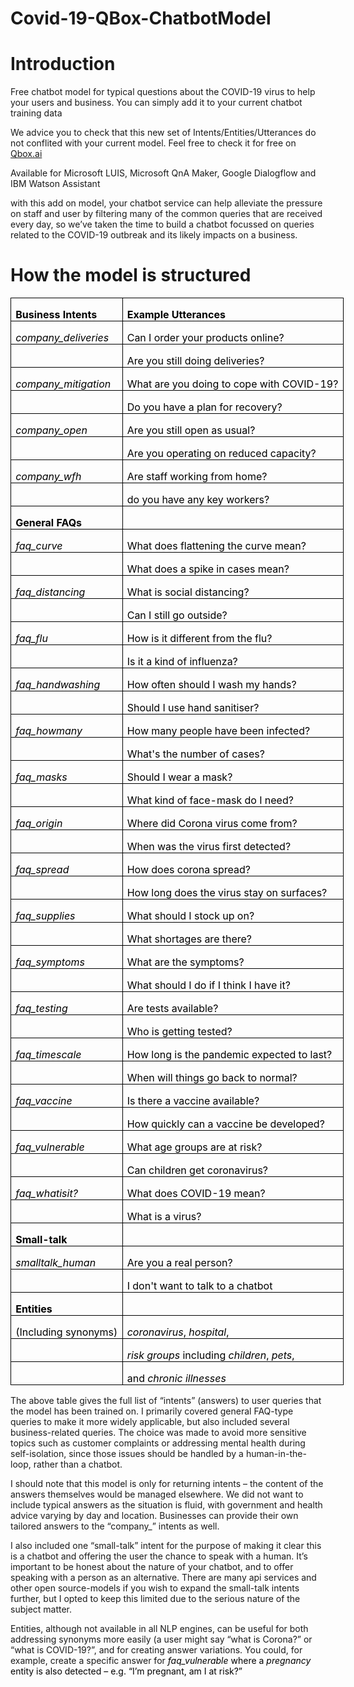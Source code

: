 # Covid-19-QBox-ChatbotModel

<h1>Introduction</h1>
<p>Free chatbot model for typical questions about the COVID-19 virus to help your users and business. You can simply add it to your current chatbot training data</p>
<p>We advice you to check that this new set of Intents/Entities/Utterances do not conflited with your current model. Feel free to check it for free on <a href="https://QBox.ai" target="blank">Qbox.ai</a></P>
<p>Available for Microsoft LUIS, Microsoft QnA Maker, Google Dialogflow and IBM Watson Assistant</P>

<p>with this add on model, your chatbot service can help alleviate the pressure on staff and user by filtering many of the common queries that are received every day, so we’ve taken the time to build a chatbot focussed on queries related to the COVID-19 outbreak and its likely impacts on a business. </p>

<h1>How the model is structured</h1>

<div align=center>

<table class=MsoNormalTable border=0 cellspacing=0 cellpadding=0 width=621
 style='width:516.0pt;border-collapse:collapse;mso-yfti-tbllook:1184;
 mso-padding-alt:0cm 5.4pt 0cm 5.4pt'>
 <tr style='mso-yfti-irow:0;mso-yfti-firstrow:yes;height:15.0pt'>
  <td width=239 nowrap valign=bottom style='width:104.0pt;border:solid windowtext 1.0pt;
  mso-border-alt:solid windowtext .5pt;padding:0cm 5.4pt 0cm 5.4pt;height:15.0pt'>
  <p class=MsoNormal style='margin-bottom:0cm;margin-bottom:.0001pt;line-height:
  normal'><b><span style='mso-ascii-font-family:Calibri;mso-fareast-font-family:
  "Times New Roman";mso-hansi-font-family:Calibri;mso-bidi-font-family:Calibri;
  color:black;mso-fareast-language:EN-GB'>Business Intents<o:p></o:p></span></b></p>
  </td>
  <td width=383 nowrap valign=bottom style='width:212.0pt;border:solid windowtext 1.0pt;
  border-left:none;mso-border-top-alt:solid windowtext .5pt;mso-border-bottom-alt:
  solid windowtext .5pt;mso-border-right-alt:solid windowtext .5pt;padding:
  0cm 5.4pt 0cm 5.4pt;height:15.0pt'>
  <p class=MsoNormal style='margin-bottom:0cm;margin-bottom:.0001pt;line-height:
  normal'><b><span style='mso-ascii-font-family:Calibri;mso-fareast-font-family:
  "Times New Roman";mso-hansi-font-family:Calibri;mso-bidi-font-family:Calibri;
  color:black;mso-fareast-language:EN-GB'>Example Utterances<o:p></o:p></span></b></p>
  </td>
 </tr>
 <tr style='mso-yfti-irow:1;height:15.0pt'>
  <td width=239 nowrap valign=bottom style='width:104.0pt;border:solid windowtext 1.0pt;
  border-top:none;mso-border-left-alt:solid windowtext .5pt;mso-border-bottom-alt:
  solid windowtext .5pt;mso-border-right-alt:solid windowtext .5pt;padding:
  0cm 5.4pt 0cm 5.4pt;height:15.0pt'>
  <p class=MsoNormal style='margin-bottom:0cm;margin-bottom:.0001pt;line-height:
  normal'><span class=SpellE><i><span style='mso-ascii-font-family:Calibri;
  mso-fareast-font-family:"Times New Roman";mso-hansi-font-family:Calibri;
  mso-bidi-font-family:Calibri;color:black;mso-fareast-language:EN-GB'>company_deliveries</span></i></span><i><span
  style='mso-ascii-font-family:Calibri;mso-fareast-font-family:"Times New Roman";
  mso-hansi-font-family:Calibri;mso-bidi-font-family:Calibri;color:black;
  mso-fareast-language:EN-GB'><o:p></o:p></span></i></p>
  </td>
  <td width=383 nowrap valign=bottom style='width:212.0pt;border-top:none;
  border-left:none;border-bottom:solid windowtext 1.0pt;border-right:solid windowtext 1.0pt;
  mso-border-bottom-alt:solid windowtext .5pt;mso-border-right-alt:solid windowtext .5pt;
  padding:0cm 5.4pt 0cm 5.4pt;height:15.0pt'>
  <p class=MsoNormal style='margin-bottom:0cm;margin-bottom:.0001pt;line-height:
  normal'><span style='mso-ascii-font-family:Calibri;mso-fareast-font-family:
  "Times New Roman";mso-hansi-font-family:Calibri;mso-bidi-font-family:Calibri;
  color:black;mso-fareast-language:EN-GB'>Can I order your products online?<o:p></o:p></span></p>
  </td>
 </tr>
 <tr style='mso-yfti-irow:2;height:15.0pt'>
  <td width=239 nowrap valign=bottom style='width:104.0pt;border:solid windowtext 1.0pt;
  border-top:none;mso-border-left-alt:solid windowtext .5pt;mso-border-bottom-alt:
  solid windowtext .5pt;mso-border-right-alt:solid windowtext .5pt;padding:
  0cm 5.4pt 0cm 5.4pt;height:15.0pt'>
  <p class=MsoNormal style='margin-bottom:0cm;margin-bottom:.0001pt;line-height:
  normal'><i><span style='mso-ascii-font-family:Calibri;mso-fareast-font-family:
  "Times New Roman";mso-hansi-font-family:Calibri;mso-bidi-font-family:Calibri;
  color:black;mso-fareast-language:EN-GB'>&nbsp;<o:p></o:p></span></i></p>
  </td>
  <td width=383 nowrap valign=bottom style='width:212.0pt;border-top:none;
  border-left:none;border-bottom:solid windowtext 1.0pt;border-right:solid windowtext 1.0pt;
  mso-border-bottom-alt:solid windowtext .5pt;mso-border-right-alt:solid windowtext .5pt;
  padding:0cm 5.4pt 0cm 5.4pt;height:15.0pt'>
  <p class=MsoNormal style='margin-bottom:0cm;margin-bottom:.0001pt;line-height:
  normal'><span style='mso-ascii-font-family:Calibri;mso-fareast-font-family:
  "Times New Roman";mso-hansi-font-family:Calibri;mso-bidi-font-family:Calibri;
  color:black;mso-fareast-language:EN-GB'>Are you still doing deliveries?<o:p></o:p></span></p>
  </td>
 </tr>
 <tr style='mso-yfti-irow:3;height:15.0pt'>
  <td width=239 nowrap valign=bottom style='width:104.0pt;border:solid windowtext 1.0pt;
  border-top:none;mso-border-left-alt:solid windowtext .5pt;mso-border-bottom-alt:
  solid windowtext .5pt;mso-border-right-alt:solid windowtext .5pt;padding:
  0cm 5.4pt 0cm 5.4pt;height:15.0pt'>
  <p class=MsoNormal style='margin-bottom:0cm;margin-bottom:.0001pt;line-height:
  normal'><span class=SpellE><i><span style='mso-ascii-font-family:Calibri;
  mso-fareast-font-family:"Times New Roman";mso-hansi-font-family:Calibri;
  mso-bidi-font-family:Calibri;color:black;mso-fareast-language:EN-GB'>company_mitigation</span></i></span><i><span
  style='mso-ascii-font-family:Calibri;mso-fareast-font-family:"Times New Roman";
  mso-hansi-font-family:Calibri;mso-bidi-font-family:Calibri;color:black;
  mso-fareast-language:EN-GB'><o:p></o:p></span></i></p>
  </td>
  <td width=383 nowrap valign=bottom style='width:212.0pt;border-top:none;
  border-left:none;border-bottom:solid windowtext 1.0pt;border-right:solid windowtext 1.0pt;
  mso-border-bottom-alt:solid windowtext .5pt;mso-border-right-alt:solid windowtext .5pt;
  padding:0cm 5.4pt 0cm 5.4pt;height:15.0pt'>
  <p class=MsoNormal style='margin-bottom:0cm;margin-bottom:.0001pt;line-height:
  normal'><span style='mso-ascii-font-family:Calibri;mso-fareast-font-family:
  "Times New Roman";mso-hansi-font-family:Calibri;mso-bidi-font-family:Calibri;
  color:black;mso-fareast-language:EN-GB'>What are you doing to cope with
  COVID-19?<o:p></o:p></span></p>
  </td>
 </tr>
 <tr style='mso-yfti-irow:4;height:15.0pt'>
  <td width=239 nowrap valign=bottom style='width:104.0pt;border:solid windowtext 1.0pt;
  border-top:none;mso-border-left-alt:solid windowtext .5pt;mso-border-bottom-alt:
  solid windowtext .5pt;mso-border-right-alt:solid windowtext .5pt;padding:
  0cm 5.4pt 0cm 5.4pt;height:15.0pt'>
  <p class=MsoNormal style='margin-bottom:0cm;margin-bottom:.0001pt;line-height:
  normal'><i><span style='mso-ascii-font-family:Calibri;mso-fareast-font-family:
  "Times New Roman";mso-hansi-font-family:Calibri;mso-bidi-font-family:Calibri;
  color:black;mso-fareast-language:EN-GB'>&nbsp;<o:p></o:p></span></i></p>
  </td>
  <td width=383 nowrap valign=bottom style='width:212.0pt;border-top:none;
  border-left:none;border-bottom:solid windowtext 1.0pt;border-right:solid windowtext 1.0pt;
  mso-border-bottom-alt:solid windowtext .5pt;mso-border-right-alt:solid windowtext .5pt;
  padding:0cm 5.4pt 0cm 5.4pt;height:15.0pt'>
  <p class=MsoNormal style='margin-bottom:0cm;margin-bottom:.0001pt;line-height:
  normal'><span style='mso-ascii-font-family:Calibri;mso-fareast-font-family:
  "Times New Roman";mso-hansi-font-family:Calibri;mso-bidi-font-family:Calibri;
  color:black;mso-fareast-language:EN-GB'>Do you have a plan for recovery?<o:p></o:p></span></p>
  </td>
 </tr>
 <tr style='mso-yfti-irow:5;height:15.0pt'>
  <td width=239 nowrap valign=bottom style='width:104.0pt;border:solid windowtext 1.0pt;
  border-top:none;mso-border-left-alt:solid windowtext .5pt;mso-border-bottom-alt:
  solid windowtext .5pt;mso-border-right-alt:solid windowtext .5pt;padding:
  0cm 5.4pt 0cm 5.4pt;height:15.0pt'>
  <p class=MsoNormal style='margin-bottom:0cm;margin-bottom:.0001pt;line-height:
  normal'><span class=SpellE><i><span style='mso-ascii-font-family:Calibri;
  mso-fareast-font-family:"Times New Roman";mso-hansi-font-family:Calibri;
  mso-bidi-font-family:Calibri;color:black;mso-fareast-language:EN-GB'>company_open</span></i></span><i><span
  style='mso-ascii-font-family:Calibri;mso-fareast-font-family:"Times New Roman";
  mso-hansi-font-family:Calibri;mso-bidi-font-family:Calibri;color:black;
  mso-fareast-language:EN-GB'><o:p></o:p></span></i></p>
  </td>
  <td width=383 nowrap valign=bottom style='width:212.0pt;border-top:none;
  border-left:none;border-bottom:solid windowtext 1.0pt;border-right:solid windowtext 1.0pt;
  mso-border-bottom-alt:solid windowtext .5pt;mso-border-right-alt:solid windowtext .5pt;
  padding:0cm 5.4pt 0cm 5.4pt;height:15.0pt'>
  <p class=MsoNormal style='margin-bottom:0cm;margin-bottom:.0001pt;line-height:
  normal'><span style='mso-ascii-font-family:Calibri;mso-fareast-font-family:
  "Times New Roman";mso-hansi-font-family:Calibri;mso-bidi-font-family:Calibri;
  color:black;mso-fareast-language:EN-GB'>Are you still open as usual?<o:p></o:p></span></p>
  </td>
 </tr>
 <tr style='mso-yfti-irow:6;height:15.0pt'>
  <td width=239 nowrap valign=bottom style='width:104.0pt;border:solid windowtext 1.0pt;
  border-top:none;mso-border-left-alt:solid windowtext .5pt;mso-border-bottom-alt:
  solid windowtext .5pt;mso-border-right-alt:solid windowtext .5pt;padding:
  0cm 5.4pt 0cm 5.4pt;height:15.0pt'>
  <p class=MsoNormal style='margin-bottom:0cm;margin-bottom:.0001pt;line-height:
  normal'><i><span style='mso-ascii-font-family:Calibri;mso-fareast-font-family:
  "Times New Roman";mso-hansi-font-family:Calibri;mso-bidi-font-family:Calibri;
  color:black;mso-fareast-language:EN-GB'>&nbsp;<o:p></o:p></span></i></p>
  </td>
  <td width=383 nowrap valign=bottom style='width:212.0pt;border-top:none;
  border-left:none;border-bottom:solid windowtext 1.0pt;border-right:solid windowtext 1.0pt;
  mso-border-bottom-alt:solid windowtext .5pt;mso-border-right-alt:solid windowtext .5pt;
  padding:0cm 5.4pt 0cm 5.4pt;height:15.0pt'>
  <p class=MsoNormal style='margin-bottom:0cm;margin-bottom:.0001pt;line-height:
  normal'><span style='mso-ascii-font-family:Calibri;mso-fareast-font-family:
  "Times New Roman";mso-hansi-font-family:Calibri;mso-bidi-font-family:Calibri;
  color:black;mso-fareast-language:EN-GB'>Are you operating on reduced
  capacity?<o:p></o:p></span></p>
  </td>
 </tr>
 <tr style='mso-yfti-irow:7;height:15.0pt'>
  <td width=239 nowrap valign=bottom style='width:104.0pt;border:solid windowtext 1.0pt;
  border-top:none;mso-border-left-alt:solid windowtext .5pt;mso-border-bottom-alt:
  solid windowtext .5pt;mso-border-right-alt:solid windowtext .5pt;padding:
  0cm 5.4pt 0cm 5.4pt;height:15.0pt'>
  <p class=MsoNormal style='margin-bottom:0cm;margin-bottom:.0001pt;line-height:
  normal'><span class=SpellE><i><span style='mso-ascii-font-family:Calibri;
  mso-fareast-font-family:"Times New Roman";mso-hansi-font-family:Calibri;
  mso-bidi-font-family:Calibri;color:black;mso-fareast-language:EN-GB'>company_wfh</span></i></span><i><span
  style='mso-ascii-font-family:Calibri;mso-fareast-font-family:"Times New Roman";
  mso-hansi-font-family:Calibri;mso-bidi-font-family:Calibri;color:black;
  mso-fareast-language:EN-GB'><o:p></o:p></span></i></p>
  </td>
  <td width=383 nowrap valign=bottom style='width:212.0pt;border-top:none;
  border-left:none;border-bottom:solid windowtext 1.0pt;border-right:solid windowtext 1.0pt;
  mso-border-bottom-alt:solid windowtext .5pt;mso-border-right-alt:solid windowtext .5pt;
  padding:0cm 5.4pt 0cm 5.4pt;height:15.0pt'>
  <p class=MsoNormal style='margin-bottom:0cm;margin-bottom:.0001pt;line-height:
  normal'><span style='mso-ascii-font-family:Calibri;mso-fareast-font-family:
  "Times New Roman";mso-hansi-font-family:Calibri;mso-bidi-font-family:Calibri;
  color:black;mso-fareast-language:EN-GB'>Are staff working from home?<o:p></o:p></span></p>
  </td>
 </tr>
 <tr style='mso-yfti-irow:8;height:15.0pt'>
  <td width=239 nowrap valign=bottom style='width:104.0pt;border:solid windowtext 1.0pt;
  border-top:none;mso-border-left-alt:solid windowtext .5pt;mso-border-bottom-alt:
  solid windowtext .5pt;mso-border-right-alt:solid windowtext .5pt;padding:
  0cm 5.4pt 0cm 5.4pt;height:15.0pt'>
  <p class=MsoNormal style='margin-bottom:0cm;margin-bottom:.0001pt;line-height:
  normal'><i><span style='mso-ascii-font-family:Calibri;mso-fareast-font-family:
  "Times New Roman";mso-hansi-font-family:Calibri;mso-bidi-font-family:Calibri;
  color:black;mso-fareast-language:EN-GB'>&nbsp;<o:p></o:p></span></i></p>
  </td>
  <td width=383 nowrap valign=bottom style='width:212.0pt;border-top:none;
  border-left:none;border-bottom:solid windowtext 1.0pt;border-right:solid windowtext 1.0pt;
  mso-border-bottom-alt:solid windowtext .5pt;mso-border-right-alt:solid windowtext .5pt;
  padding:0cm 5.4pt 0cm 5.4pt;height:15.0pt'>
  <p class=MsoNormal style='margin-bottom:0cm;margin-bottom:.0001pt;line-height:
  normal'><span style='mso-ascii-font-family:Calibri;mso-fareast-font-family:
  "Times New Roman";mso-hansi-font-family:Calibri;mso-bidi-font-family:Calibri;
  color:black;mso-fareast-language:EN-GB'>do you have any key workers?<o:p></o:p></span></p>
  </td>
 </tr>
 <tr style='mso-yfti-irow:9;height:15.0pt'>
  <td width=239 nowrap valign=bottom style='width:104.0pt;border:solid windowtext 1.0pt;
  border-top:none;mso-border-left-alt:solid windowtext .5pt;mso-border-bottom-alt:
  solid windowtext .5pt;mso-border-right-alt:solid windowtext .5pt;padding:
  0cm 5.4pt 0cm 5.4pt;height:15.0pt'>
  <p class=MsoNormal style='margin-bottom:0cm;margin-bottom:.0001pt;line-height:
  normal'><b><span style='mso-ascii-font-family:Calibri;mso-fareast-font-family:
  "Times New Roman";mso-hansi-font-family:Calibri;mso-bidi-font-family:Calibri;
  color:black;mso-fareast-language:EN-GB'>General FAQs<o:p></o:p></span></b></p>
  </td>
  <td width=383 nowrap valign=bottom style='width:212.0pt;border-top:none;
  border-left:none;border-bottom:solid windowtext 1.0pt;border-right:solid windowtext 1.0pt;
  mso-border-bottom-alt:solid windowtext .5pt;mso-border-right-alt:solid windowtext .5pt;
  padding:0cm 5.4pt 0cm 5.4pt;height:15.0pt'>
  <p class=MsoNormal style='margin-bottom:0cm;margin-bottom:.0001pt;line-height:
  normal'><span style='mso-ascii-font-family:Calibri;mso-fareast-font-family:
  "Times New Roman";mso-hansi-font-family:Calibri;mso-bidi-font-family:Calibri;
  color:black;mso-fareast-language:EN-GB'>&nbsp;<o:p></o:p></span></p>
  </td>
 </tr>
 <tr style='mso-yfti-irow:10;height:15.0pt'>
  <td width=239 nowrap valign=bottom style='width:104.0pt;border:solid windowtext 1.0pt;
  border-top:none;mso-border-left-alt:solid windowtext .5pt;mso-border-bottom-alt:
  solid windowtext .5pt;mso-border-right-alt:solid windowtext .5pt;padding:
  0cm 5.4pt 0cm 5.4pt;height:15.0pt'>
  <p class=MsoNormal style='margin-bottom:0cm;margin-bottom:.0001pt;line-height:
  normal'><span class=SpellE><i><span style='mso-ascii-font-family:Calibri;
  mso-fareast-font-family:"Times New Roman";mso-hansi-font-family:Calibri;
  mso-bidi-font-family:Calibri;color:black;mso-fareast-language:EN-GB'>faq_curve</span></i></span><i><span
  style='mso-ascii-font-family:Calibri;mso-fareast-font-family:"Times New Roman";
  mso-hansi-font-family:Calibri;mso-bidi-font-family:Calibri;color:black;
  mso-fareast-language:EN-GB'><o:p></o:p></span></i></p>
  </td>
  <td width=383 nowrap valign=bottom style='width:212.0pt;border-top:none;
  border-left:none;border-bottom:solid windowtext 1.0pt;border-right:solid windowtext 1.0pt;
  mso-border-bottom-alt:solid windowtext .5pt;mso-border-right-alt:solid windowtext .5pt;
  padding:0cm 5.4pt 0cm 5.4pt;height:15.0pt'>
  <p class=MsoNormal style='margin-bottom:0cm;margin-bottom:.0001pt;line-height:
  normal'><span style='mso-ascii-font-family:Calibri;mso-fareast-font-family:
  "Times New Roman";mso-hansi-font-family:Calibri;mso-bidi-font-family:Calibri;
  color:black;mso-fareast-language:EN-GB'>What does <span class=GramE>flattening</span>
  the curve mean?<o:p></o:p></span></p>
  </td>
 </tr>
 <tr style='mso-yfti-irow:11;height:15.0pt'>
  <td width=239 nowrap valign=bottom style='width:104.0pt;border:solid windowtext 1.0pt;
  border-top:none;mso-border-left-alt:solid windowtext .5pt;mso-border-bottom-alt:
  solid windowtext .5pt;mso-border-right-alt:solid windowtext .5pt;padding:
  0cm 5.4pt 0cm 5.4pt;height:15.0pt'>
  <p class=MsoNormal style='margin-bottom:0cm;margin-bottom:.0001pt;line-height:
  normal'><i><span style='mso-ascii-font-family:Calibri;mso-fareast-font-family:
  "Times New Roman";mso-hansi-font-family:Calibri;mso-bidi-font-family:Calibri;
  color:black;mso-fareast-language:EN-GB'>&nbsp;<o:p></o:p></span></i></p>
  </td>
  <td width=383 nowrap valign=bottom style='width:212.0pt;border-top:none;
  border-left:none;border-bottom:solid windowtext 1.0pt;border-right:solid windowtext 1.0pt;
  mso-border-bottom-alt:solid windowtext .5pt;mso-border-right-alt:solid windowtext .5pt;
  padding:0cm 5.4pt 0cm 5.4pt;height:15.0pt'>
  <p class=MsoNormal style='margin-bottom:0cm;margin-bottom:.0001pt;line-height:
  normal'><span style='mso-ascii-font-family:Calibri;mso-fareast-font-family:
  "Times New Roman";mso-hansi-font-family:Calibri;mso-bidi-font-family:Calibri;
  color:black;mso-fareast-language:EN-GB'>What does a spike in cases mean?<o:p></o:p></span></p>
  </td>
 </tr>
 <tr style='mso-yfti-irow:12;height:15.0pt'>
  <td width=239 nowrap valign=bottom style='width:104.0pt;border:solid windowtext 1.0pt;
  border-top:none;mso-border-left-alt:solid windowtext .5pt;mso-border-bottom-alt:
  solid windowtext .5pt;mso-border-right-alt:solid windowtext .5pt;padding:
  0cm 5.4pt 0cm 5.4pt;height:15.0pt'>
  <p class=MsoNormal style='margin-bottom:0cm;margin-bottom:.0001pt;line-height:
  normal'><span class=SpellE><i><span style='mso-ascii-font-family:Calibri;
  mso-fareast-font-family:"Times New Roman";mso-hansi-font-family:Calibri;
  mso-bidi-font-family:Calibri;color:black;mso-fareast-language:EN-GB'>faq_distancing</span></i></span><i><span
  style='mso-ascii-font-family:Calibri;mso-fareast-font-family:"Times New Roman";
  mso-hansi-font-family:Calibri;mso-bidi-font-family:Calibri;color:black;
  mso-fareast-language:EN-GB'><o:p></o:p></span></i></p>
  </td>
  <td width=383 nowrap valign=bottom style='width:212.0pt;border-top:none;
  border-left:none;border-bottom:solid windowtext 1.0pt;border-right:solid windowtext 1.0pt;
  mso-border-bottom-alt:solid windowtext .5pt;mso-border-right-alt:solid windowtext .5pt;
  padding:0cm 5.4pt 0cm 5.4pt;height:15.0pt'>
  <p class=MsoNormal style='margin-bottom:0cm;margin-bottom:.0001pt;line-height:
  normal'><span style='mso-ascii-font-family:Calibri;mso-fareast-font-family:
  "Times New Roman";mso-hansi-font-family:Calibri;mso-bidi-font-family:Calibri;
  color:black;mso-fareast-language:EN-GB'>What is social distancing?<o:p></o:p></span></p>
  </td>
 </tr>
 <tr style='mso-yfti-irow:13;height:15.0pt'>
  <td width=239 nowrap valign=bottom style='width:104.0pt;border:solid windowtext 1.0pt;
  border-top:none;mso-border-left-alt:solid windowtext .5pt;mso-border-bottom-alt:
  solid windowtext .5pt;mso-border-right-alt:solid windowtext .5pt;padding:
  0cm 5.4pt 0cm 5.4pt;height:15.0pt'>
  <p class=MsoNormal style='margin-bottom:0cm;margin-bottom:.0001pt;line-height:
  normal'><i><span style='mso-ascii-font-family:Calibri;mso-fareast-font-family:
  "Times New Roman";mso-hansi-font-family:Calibri;mso-bidi-font-family:Calibri;
  color:black;mso-fareast-language:EN-GB'>&nbsp;<o:p></o:p></span></i></p>
  </td>
  <td width=383 nowrap valign=bottom style='width:212.0pt;border-top:none;
  border-left:none;border-bottom:solid windowtext 1.0pt;border-right:solid windowtext 1.0pt;
  mso-border-bottom-alt:solid windowtext .5pt;mso-border-right-alt:solid windowtext .5pt;
  padding:0cm 5.4pt 0cm 5.4pt;height:15.0pt'>
  <p class=MsoNormal style='margin-bottom:0cm;margin-bottom:.0001pt;line-height:
  normal'><span style='mso-ascii-font-family:Calibri;mso-fareast-font-family:
  "Times New Roman";mso-hansi-font-family:Calibri;mso-bidi-font-family:Calibri;
  color:black;mso-fareast-language:EN-GB'>Can I still go outside?<o:p></o:p></span></p>
  </td>
 </tr>
 <tr style='mso-yfti-irow:14;height:15.0pt'>
  <td width=239 nowrap valign=bottom style='width:104.0pt;border:solid windowtext 1.0pt;
  border-top:none;mso-border-left-alt:solid windowtext .5pt;mso-border-bottom-alt:
  solid windowtext .5pt;mso-border-right-alt:solid windowtext .5pt;padding:
  0cm 5.4pt 0cm 5.4pt;height:15.0pt'>
  <p class=MsoNormal style='margin-bottom:0cm;margin-bottom:.0001pt;line-height:
  normal'><span class=SpellE><i><span style='mso-ascii-font-family:Calibri;
  mso-fareast-font-family:"Times New Roman";mso-hansi-font-family:Calibri;
  mso-bidi-font-family:Calibri;color:black;mso-fareast-language:EN-GB'>faq_flu</span></i></span><i><span
  style='mso-ascii-font-family:Calibri;mso-fareast-font-family:"Times New Roman";
  mso-hansi-font-family:Calibri;mso-bidi-font-family:Calibri;color:black;
  mso-fareast-language:EN-GB'><o:p></o:p></span></i></p>
  </td>
  <td width=383 nowrap valign=bottom style='width:212.0pt;border-top:none;
  border-left:none;border-bottom:solid windowtext 1.0pt;border-right:solid windowtext 1.0pt;
  mso-border-bottom-alt:solid windowtext .5pt;mso-border-right-alt:solid windowtext .5pt;
  padding:0cm 5.4pt 0cm 5.4pt;height:15.0pt'>
  <p class=MsoNormal style='margin-bottom:0cm;margin-bottom:.0001pt;line-height:
  normal'><span style='mso-ascii-font-family:Calibri;mso-fareast-font-family:
  "Times New Roman";mso-hansi-font-family:Calibri;mso-bidi-font-family:Calibri;
  color:black;mso-fareast-language:EN-GB'>How is it different from the flu?<o:p></o:p></span></p>
  </td>
 </tr>
 <tr style='mso-yfti-irow:15;height:15.0pt'>
  <td width=239 nowrap valign=bottom style='width:104.0pt;border:solid windowtext 1.0pt;
  border-top:none;mso-border-left-alt:solid windowtext .5pt;mso-border-bottom-alt:
  solid windowtext .5pt;mso-border-right-alt:solid windowtext .5pt;padding:
  0cm 5.4pt 0cm 5.4pt;height:15.0pt'>
  <p class=MsoNormal style='margin-bottom:0cm;margin-bottom:.0001pt;line-height:
  normal'><i><span style='mso-ascii-font-family:Calibri;mso-fareast-font-family:
  "Times New Roman";mso-hansi-font-family:Calibri;mso-bidi-font-family:Calibri;
  color:black;mso-fareast-language:EN-GB'>&nbsp;<o:p></o:p></span></i></p>
  </td>
  <td width=383 nowrap valign=bottom style='width:212.0pt;border-top:none;
  border-left:none;border-bottom:solid windowtext 1.0pt;border-right:solid windowtext 1.0pt;
  mso-border-bottom-alt:solid windowtext .5pt;mso-border-right-alt:solid windowtext .5pt;
  padding:0cm 5.4pt 0cm 5.4pt;height:15.0pt'>
  <p class=MsoNormal style='margin-bottom:0cm;margin-bottom:.0001pt;line-height:
  normal'><span style='mso-ascii-font-family:Calibri;mso-fareast-font-family:
  "Times New Roman";mso-hansi-font-family:Calibri;mso-bidi-font-family:Calibri;
  color:black;mso-fareast-language:EN-GB'>Is it a kind of influenza?<o:p></o:p></span></p>
  </td>
 </tr>
 <tr style='mso-yfti-irow:16;height:15.0pt'>
  <td width=239 nowrap valign=bottom style='width:104.0pt;border:solid windowtext 1.0pt;
  border-top:none;mso-border-left-alt:solid windowtext .5pt;mso-border-bottom-alt:
  solid windowtext .5pt;mso-border-right-alt:solid windowtext .5pt;padding:
  0cm 5.4pt 0cm 5.4pt;height:15.0pt'>
  <p class=MsoNormal style='margin-bottom:0cm;margin-bottom:.0001pt;line-height:
  normal'><span class=SpellE><i><span style='mso-ascii-font-family:Calibri;
  mso-fareast-font-family:"Times New Roman";mso-hansi-font-family:Calibri;
  mso-bidi-font-family:Calibri;color:black;mso-fareast-language:EN-GB'>faq_handwashing</span></i></span><i><span
  style='mso-ascii-font-family:Calibri;mso-fareast-font-family:"Times New Roman";
  mso-hansi-font-family:Calibri;mso-bidi-font-family:Calibri;color:black;
  mso-fareast-language:EN-GB'><o:p></o:p></span></i></p>
  </td>
  <td width=383 nowrap valign=bottom style='width:212.0pt;border-top:none;
  border-left:none;border-bottom:solid windowtext 1.0pt;border-right:solid windowtext 1.0pt;
  mso-border-bottom-alt:solid windowtext .5pt;mso-border-right-alt:solid windowtext .5pt;
  padding:0cm 5.4pt 0cm 5.4pt;height:15.0pt'>
  <p class=MsoNormal style='margin-bottom:0cm;margin-bottom:.0001pt;line-height:
  normal'><span style='mso-ascii-font-family:Calibri;mso-fareast-font-family:
  "Times New Roman";mso-hansi-font-family:Calibri;mso-bidi-font-family:Calibri;
  color:black;mso-fareast-language:EN-GB'>How often should I wash my hands?<o:p></o:p></span></p>
  </td>
 </tr>
 <tr style='mso-yfti-irow:17;height:15.0pt'>
  <td width=239 nowrap valign=bottom style='width:104.0pt;border:solid windowtext 1.0pt;
  border-top:none;mso-border-left-alt:solid windowtext .5pt;mso-border-bottom-alt:
  solid windowtext .5pt;mso-border-right-alt:solid windowtext .5pt;padding:
  0cm 5.4pt 0cm 5.4pt;height:15.0pt'>
  <p class=MsoNormal style='margin-bottom:0cm;margin-bottom:.0001pt;line-height:
  normal'><i><span style='mso-ascii-font-family:Calibri;mso-fareast-font-family:
  "Times New Roman";mso-hansi-font-family:Calibri;mso-bidi-font-family:Calibri;
  color:black;mso-fareast-language:EN-GB'>&nbsp;<o:p></o:p></span></i></p>
  </td>
  <td width=383 nowrap valign=bottom style='width:212.0pt;border-top:none;
  border-left:none;border-bottom:solid windowtext 1.0pt;border-right:solid windowtext 1.0pt;
  mso-border-bottom-alt:solid windowtext .5pt;mso-border-right-alt:solid windowtext .5pt;
  padding:0cm 5.4pt 0cm 5.4pt;height:15.0pt'>
  <p class=MsoNormal style='margin-bottom:0cm;margin-bottom:.0001pt;line-height:
  normal'><span style='mso-ascii-font-family:Calibri;mso-fareast-font-family:
  "Times New Roman";mso-hansi-font-family:Calibri;mso-bidi-font-family:Calibri;
  color:black;mso-fareast-language:EN-GB'>Should I use hand sanitiser?<o:p></o:p></span></p>
  </td>
 </tr>
 <tr style='mso-yfti-irow:18;height:15.0pt'>
  <td width=239 nowrap valign=bottom style='width:104.0pt;border:solid windowtext 1.0pt;
  border-top:none;mso-border-left-alt:solid windowtext .5pt;mso-border-bottom-alt:
  solid windowtext .5pt;mso-border-right-alt:solid windowtext .5pt;padding:
  0cm 5.4pt 0cm 5.4pt;height:15.0pt'>
  <p class=MsoNormal style='margin-bottom:0cm;margin-bottom:.0001pt;line-height:
  normal'><span class=SpellE><i><span style='mso-ascii-font-family:Calibri;
  mso-fareast-font-family:"Times New Roman";mso-hansi-font-family:Calibri;
  mso-bidi-font-family:Calibri;color:black;mso-fareast-language:EN-GB'>faq_howmany</span></i></span><i><span
  style='mso-ascii-font-family:Calibri;mso-fareast-font-family:"Times New Roman";
  mso-hansi-font-family:Calibri;mso-bidi-font-family:Calibri;color:black;
  mso-fareast-language:EN-GB'><o:p></o:p></span></i></p>
  </td>
  <td width=383 nowrap valign=bottom style='width:212.0pt;border-top:none;
  border-left:none;border-bottom:solid windowtext 1.0pt;border-right:solid windowtext 1.0pt;
  mso-border-bottom-alt:solid windowtext .5pt;mso-border-right-alt:solid windowtext .5pt;
  padding:0cm 5.4pt 0cm 5.4pt;height:15.0pt'>
  <p class=MsoNormal style='margin-bottom:0cm;margin-bottom:.0001pt;line-height:
  normal'><span style='mso-ascii-font-family:Calibri;mso-fareast-font-family:
  "Times New Roman";mso-hansi-font-family:Calibri;mso-bidi-font-family:Calibri;
  color:black;mso-fareast-language:EN-GB'>How many people have been infected?<o:p></o:p></span></p>
  </td>
 </tr>
 <tr style='mso-yfti-irow:19;height:15.0pt'>
  <td width=239 nowrap valign=bottom style='width:104.0pt;border:solid windowtext 1.0pt;
  border-top:none;mso-border-left-alt:solid windowtext .5pt;mso-border-bottom-alt:
  solid windowtext .5pt;mso-border-right-alt:solid windowtext .5pt;padding:
  0cm 5.4pt 0cm 5.4pt;height:15.0pt'>
  <p class=MsoNormal style='margin-bottom:0cm;margin-bottom:.0001pt;line-height:
  normal'><i><span style='mso-ascii-font-family:Calibri;mso-fareast-font-family:
  "Times New Roman";mso-hansi-font-family:Calibri;mso-bidi-font-family:Calibri;
  color:black;mso-fareast-language:EN-GB'>&nbsp;<o:p></o:p></span></i></p>
  </td>
  <td width=383 nowrap valign=bottom style='width:212.0pt;border-top:none;
  border-left:none;border-bottom:solid windowtext 1.0pt;border-right:solid windowtext 1.0pt;
  mso-border-bottom-alt:solid windowtext .5pt;mso-border-right-alt:solid windowtext .5pt;
  padding:0cm 5.4pt 0cm 5.4pt;height:15.0pt'>
  <p class=MsoNormal style='margin-bottom:0cm;margin-bottom:.0001pt;line-height:
  normal'><span style='mso-ascii-font-family:Calibri;mso-fareast-font-family:
  "Times New Roman";mso-hansi-font-family:Calibri;mso-bidi-font-family:Calibri;
  color:black;mso-fareast-language:EN-GB'>What's the number of cases?<o:p></o:p></span></p>
  </td>
 </tr>
 <tr style='mso-yfti-irow:20;height:15.0pt'>
  <td width=239 nowrap valign=bottom style='width:104.0pt;border:solid windowtext 1.0pt;
  border-top:none;mso-border-left-alt:solid windowtext .5pt;mso-border-bottom-alt:
  solid windowtext .5pt;mso-border-right-alt:solid windowtext .5pt;padding:
  0cm 5.4pt 0cm 5.4pt;height:15.0pt'>
  <p class=MsoNormal style='margin-bottom:0cm;margin-bottom:.0001pt;line-height:
  normal'><span class=SpellE><i><span style='mso-ascii-font-family:Calibri;
  mso-fareast-font-family:"Times New Roman";mso-hansi-font-family:Calibri;
  mso-bidi-font-family:Calibri;color:black;mso-fareast-language:EN-GB'>faq_masks</span></i></span><i><span
  style='mso-ascii-font-family:Calibri;mso-fareast-font-family:"Times New Roman";
  mso-hansi-font-family:Calibri;mso-bidi-font-family:Calibri;color:black;
  mso-fareast-language:EN-GB'><o:p></o:p></span></i></p>
  </td>
  <td width=383 nowrap valign=bottom style='width:212.0pt;border-top:none;
  border-left:none;border-bottom:solid windowtext 1.0pt;border-right:solid windowtext 1.0pt;
  mso-border-bottom-alt:solid windowtext .5pt;mso-border-right-alt:solid windowtext .5pt;
  padding:0cm 5.4pt 0cm 5.4pt;height:15.0pt'>
  <p class=MsoNormal style='margin-bottom:0cm;margin-bottom:.0001pt;line-height:
  normal'><span style='mso-ascii-font-family:Calibri;mso-fareast-font-family:
  "Times New Roman";mso-hansi-font-family:Calibri;mso-bidi-font-family:Calibri;
  color:black;mso-fareast-language:EN-GB'>Should I wear a mask?<o:p></o:p></span></p>
  </td>
 </tr>
 <tr style='mso-yfti-irow:21;height:15.0pt'>
  <td width=239 nowrap valign=bottom style='width:104.0pt;border:solid windowtext 1.0pt;
  border-top:none;mso-border-left-alt:solid windowtext .5pt;mso-border-bottom-alt:
  solid windowtext .5pt;mso-border-right-alt:solid windowtext .5pt;padding:
  0cm 5.4pt 0cm 5.4pt;height:15.0pt'>
  <p class=MsoNormal style='margin-bottom:0cm;margin-bottom:.0001pt;line-height:
  normal'><i><span style='mso-ascii-font-family:Calibri;mso-fareast-font-family:
  "Times New Roman";mso-hansi-font-family:Calibri;mso-bidi-font-family:Calibri;
  color:black;mso-fareast-language:EN-GB'>&nbsp;<o:p></o:p></span></i></p>
  </td>
  <td width=383 nowrap valign=bottom style='width:212.0pt;border-top:none;
  border-left:none;border-bottom:solid windowtext 1.0pt;border-right:solid windowtext 1.0pt;
  mso-border-bottom-alt:solid windowtext .5pt;mso-border-right-alt:solid windowtext .5pt;
  padding:0cm 5.4pt 0cm 5.4pt;height:15.0pt'>
  <p class=MsoNormal style='margin-bottom:0cm;margin-bottom:.0001pt;line-height:
  normal'><span style='mso-ascii-font-family:Calibri;mso-fareast-font-family:
  "Times New Roman";mso-hansi-font-family:Calibri;mso-bidi-font-family:Calibri;
  color:black;mso-fareast-language:EN-GB'>What kind of <span class=GramE>face-mask</span>
  do I need?<o:p></o:p></span></p>
  </td>
 </tr>
 <tr style='mso-yfti-irow:22;height:15.0pt'>
  <td width=239 nowrap valign=bottom style='width:104.0pt;border:solid windowtext 1.0pt;
  border-top:none;mso-border-left-alt:solid windowtext .5pt;mso-border-bottom-alt:
  solid windowtext .5pt;mso-border-right-alt:solid windowtext .5pt;padding:
  0cm 5.4pt 0cm 5.4pt;height:15.0pt'>
  <p class=MsoNormal style='margin-bottom:0cm;margin-bottom:.0001pt;line-height:
  normal'><span class=SpellE><i><span style='mso-ascii-font-family:Calibri;
  mso-fareast-font-family:"Times New Roman";mso-hansi-font-family:Calibri;
  mso-bidi-font-family:Calibri;color:black;mso-fareast-language:EN-GB'>faq_origin</span></i></span><i><span
  style='mso-ascii-font-family:Calibri;mso-fareast-font-family:"Times New Roman";
  mso-hansi-font-family:Calibri;mso-bidi-font-family:Calibri;color:black;
  mso-fareast-language:EN-GB'><o:p></o:p></span></i></p>
  </td>
  <td width=383 nowrap valign=bottom style='width:212.0pt;border-top:none;
  border-left:none;border-bottom:solid windowtext 1.0pt;border-right:solid windowtext 1.0pt;
  mso-border-bottom-alt:solid windowtext .5pt;mso-border-right-alt:solid windowtext .5pt;
  padding:0cm 5.4pt 0cm 5.4pt;height:15.0pt'>
  <p class=MsoNormal style='margin-bottom:0cm;margin-bottom:.0001pt;line-height:
  normal'><span style='mso-ascii-font-family:Calibri;mso-fareast-font-family:
  "Times New Roman";mso-hansi-font-family:Calibri;mso-bidi-font-family:Calibri;
  color:black;mso-fareast-language:EN-GB'>Where did Corona virus come from?<o:p></o:p></span></p>
  </td>
 </tr>
 <tr style='mso-yfti-irow:23;height:15.0pt'>
  <td width=239 nowrap valign=bottom style='width:104.0pt;border:solid windowtext 1.0pt;
  border-top:none;mso-border-left-alt:solid windowtext .5pt;mso-border-bottom-alt:
  solid windowtext .5pt;mso-border-right-alt:solid windowtext .5pt;padding:
  0cm 5.4pt 0cm 5.4pt;height:15.0pt'>
  <p class=MsoNormal style='margin-bottom:0cm;margin-bottom:.0001pt;line-height:
  normal'><i><span style='mso-ascii-font-family:Calibri;mso-fareast-font-family:
  "Times New Roman";mso-hansi-font-family:Calibri;mso-bidi-font-family:Calibri;
  color:black;mso-fareast-language:EN-GB'>&nbsp;<o:p></o:p></span></i></p>
  </td>
  <td width=383 nowrap valign=bottom style='width:212.0pt;border-top:none;
  border-left:none;border-bottom:solid windowtext 1.0pt;border-right:solid windowtext 1.0pt;
  mso-border-bottom-alt:solid windowtext .5pt;mso-border-right-alt:solid windowtext .5pt;
  padding:0cm 5.4pt 0cm 5.4pt;height:15.0pt'>
  <p class=MsoNormal style='margin-bottom:0cm;margin-bottom:.0001pt;line-height:
  normal'><span style='mso-ascii-font-family:Calibri;mso-fareast-font-family:
  "Times New Roman";mso-hansi-font-family:Calibri;mso-bidi-font-family:Calibri;
  color:black;mso-fareast-language:EN-GB'>When was the virus first detected?<o:p></o:p></span></p>
  </td>
 </tr>
 <tr style='mso-yfti-irow:24;height:15.0pt'>
  <td width=239 nowrap valign=bottom style='width:104.0pt;border:solid windowtext 1.0pt;
  border-top:none;mso-border-left-alt:solid windowtext .5pt;mso-border-bottom-alt:
  solid windowtext .5pt;mso-border-right-alt:solid windowtext .5pt;padding:
  0cm 5.4pt 0cm 5.4pt;height:15.0pt'>
  <p class=MsoNormal style='margin-bottom:0cm;margin-bottom:.0001pt;line-height:
  normal'><span class=SpellE><i><span style='mso-ascii-font-family:Calibri;
  mso-fareast-font-family:"Times New Roman";mso-hansi-font-family:Calibri;
  mso-bidi-font-family:Calibri;color:black;mso-fareast-language:EN-GB'>faq_spread</span></i></span><i><span
  style='mso-ascii-font-family:Calibri;mso-fareast-font-family:"Times New Roman";
  mso-hansi-font-family:Calibri;mso-bidi-font-family:Calibri;color:black;
  mso-fareast-language:EN-GB'><o:p></o:p></span></i></p>
  </td>
  <td width=383 nowrap valign=bottom style='width:212.0pt;border-top:none;
  border-left:none;border-bottom:solid windowtext 1.0pt;border-right:solid windowtext 1.0pt;
  mso-border-bottom-alt:solid windowtext .5pt;mso-border-right-alt:solid windowtext .5pt;
  padding:0cm 5.4pt 0cm 5.4pt;height:15.0pt'>
  <p class=MsoNormal style='margin-bottom:0cm;margin-bottom:.0001pt;line-height:
  normal'><span style='mso-ascii-font-family:Calibri;mso-fareast-font-family:
  "Times New Roman";mso-hansi-font-family:Calibri;mso-bidi-font-family:Calibri;
  color:black;mso-fareast-language:EN-GB'>How does corona spread?<o:p></o:p></span></p>
  </td>
 </tr>
 <tr style='mso-yfti-irow:25;height:15.0pt'>
  <td width=239 nowrap valign=bottom style='width:104.0pt;border:solid windowtext 1.0pt;
  border-top:none;mso-border-left-alt:solid windowtext .5pt;mso-border-bottom-alt:
  solid windowtext .5pt;mso-border-right-alt:solid windowtext .5pt;padding:
  0cm 5.4pt 0cm 5.4pt;height:15.0pt'>
  <p class=MsoNormal style='margin-bottom:0cm;margin-bottom:.0001pt;line-height:
  normal'><i><span style='mso-ascii-font-family:Calibri;mso-fareast-font-family:
  "Times New Roman";mso-hansi-font-family:Calibri;mso-bidi-font-family:Calibri;
  color:black;mso-fareast-language:EN-GB'>&nbsp;<o:p></o:p></span></i></p>
  </td>
  <td width=383 nowrap valign=bottom style='width:212.0pt;border-top:none;
  border-left:none;border-bottom:solid windowtext 1.0pt;border-right:solid windowtext 1.0pt;
  mso-border-bottom-alt:solid windowtext .5pt;mso-border-right-alt:solid windowtext .5pt;
  padding:0cm 5.4pt 0cm 5.4pt;height:15.0pt'>
  <p class=MsoNormal style='margin-bottom:0cm;margin-bottom:.0001pt;line-height:
  normal'><span style='mso-ascii-font-family:Calibri;mso-fareast-font-family:
  "Times New Roman";mso-hansi-font-family:Calibri;mso-bidi-font-family:Calibri;
  color:black;mso-fareast-language:EN-GB'>How long does the virus stay on
  surfaces?<o:p></o:p></span></p>
  </td>
 </tr>
 <tr style='mso-yfti-irow:26;height:15.0pt'>
  <td width=239 nowrap valign=bottom style='width:104.0pt;border:solid windowtext 1.0pt;
  border-top:none;mso-border-left-alt:solid windowtext .5pt;mso-border-bottom-alt:
  solid windowtext .5pt;mso-border-right-alt:solid windowtext .5pt;padding:
  0cm 5.4pt 0cm 5.4pt;height:15.0pt'>
  <p class=MsoNormal style='margin-bottom:0cm;margin-bottom:.0001pt;line-height:
  normal'><span class=SpellE><i><span style='mso-ascii-font-family:Calibri;
  mso-fareast-font-family:"Times New Roman";mso-hansi-font-family:Calibri;
  mso-bidi-font-family:Calibri;color:black;mso-fareast-language:EN-GB'>faq_supplies</span></i></span><i><span
  style='mso-ascii-font-family:Calibri;mso-fareast-font-family:"Times New Roman";
  mso-hansi-font-family:Calibri;mso-bidi-font-family:Calibri;color:black;
  mso-fareast-language:EN-GB'><o:p></o:p></span></i></p>
  </td>
  <td width=383 nowrap valign=bottom style='width:212.0pt;border-top:none;
  border-left:none;border-bottom:solid windowtext 1.0pt;border-right:solid windowtext 1.0pt;
  mso-border-bottom-alt:solid windowtext .5pt;mso-border-right-alt:solid windowtext .5pt;
  padding:0cm 5.4pt 0cm 5.4pt;height:15.0pt'>
  <p class=MsoNormal style='margin-bottom:0cm;margin-bottom:.0001pt;line-height:
  normal'><span style='mso-ascii-font-family:Calibri;mso-fareast-font-family:
  "Times New Roman";mso-hansi-font-family:Calibri;mso-bidi-font-family:Calibri;
  color:black;mso-fareast-language:EN-GB'>What should I stock up on?<o:p></o:p></span></p>
  </td>
 </tr>
 <tr style='mso-yfti-irow:27;height:15.0pt'>
  <td width=239 nowrap valign=bottom style='width:104.0pt;border:solid windowtext 1.0pt;
  border-top:none;mso-border-left-alt:solid windowtext .5pt;mso-border-bottom-alt:
  solid windowtext .5pt;mso-border-right-alt:solid windowtext .5pt;padding:
  0cm 5.4pt 0cm 5.4pt;height:15.0pt'>
  <p class=MsoNormal style='margin-bottom:0cm;margin-bottom:.0001pt;line-height:
  normal'><i><span style='mso-ascii-font-family:Calibri;mso-fareast-font-family:
  "Times New Roman";mso-hansi-font-family:Calibri;mso-bidi-font-family:Calibri;
  color:black;mso-fareast-language:EN-GB'>&nbsp;<o:p></o:p></span></i></p>
  </td>
  <td width=383 nowrap valign=bottom style='width:212.0pt;border-top:none;
  border-left:none;border-bottom:solid windowtext 1.0pt;border-right:solid windowtext 1.0pt;
  mso-border-bottom-alt:solid windowtext .5pt;mso-border-right-alt:solid windowtext .5pt;
  padding:0cm 5.4pt 0cm 5.4pt;height:15.0pt'>
  <p class=MsoNormal style='margin-bottom:0cm;margin-bottom:.0001pt;line-height:
  normal'><span style='mso-ascii-font-family:Calibri;mso-fareast-font-family:
  "Times New Roman";mso-hansi-font-family:Calibri;mso-bidi-font-family:Calibri;
  color:black;mso-fareast-language:EN-GB'>What shortages are there?<o:p></o:p></span></p>
  </td>
 </tr>
 <tr style='mso-yfti-irow:28;height:15.0pt'>
  <td width=239 nowrap valign=bottom style='width:104.0pt;border:solid windowtext 1.0pt;
  border-top:none;mso-border-left-alt:solid windowtext .5pt;mso-border-bottom-alt:
  solid windowtext .5pt;mso-border-right-alt:solid windowtext .5pt;padding:
  0cm 5.4pt 0cm 5.4pt;height:15.0pt'>
  <p class=MsoNormal style='margin-bottom:0cm;margin-bottom:.0001pt;line-height:
  normal'><span class=SpellE><i><span style='mso-ascii-font-family:Calibri;
  mso-fareast-font-family:"Times New Roman";mso-hansi-font-family:Calibri;
  mso-bidi-font-family:Calibri;color:black;mso-fareast-language:EN-GB'>faq_symptoms</span></i></span><i><span
  style='mso-ascii-font-family:Calibri;mso-fareast-font-family:"Times New Roman";
  mso-hansi-font-family:Calibri;mso-bidi-font-family:Calibri;color:black;
  mso-fareast-language:EN-GB'><o:p></o:p></span></i></p>
  </td>
  <td width=383 nowrap valign=bottom style='width:212.0pt;border-top:none;
  border-left:none;border-bottom:solid windowtext 1.0pt;border-right:solid windowtext 1.0pt;
  mso-border-bottom-alt:solid windowtext .5pt;mso-border-right-alt:solid windowtext .5pt;
  padding:0cm 5.4pt 0cm 5.4pt;height:15.0pt'>
  <p class=MsoNormal style='margin-bottom:0cm;margin-bottom:.0001pt;line-height:
  normal'><span style='mso-ascii-font-family:Calibri;mso-fareast-font-family:
  "Times New Roman";mso-hansi-font-family:Calibri;mso-bidi-font-family:Calibri;
  color:black;mso-fareast-language:EN-GB'>What are the symptoms? <o:p></o:p></span></p>
  </td>
 </tr>
 <tr style='mso-yfti-irow:29;height:15.0pt'>
  <td width=239 nowrap valign=bottom style='width:104.0pt;border:solid windowtext 1.0pt;
  border-top:none;mso-border-left-alt:solid windowtext .5pt;mso-border-bottom-alt:
  solid windowtext .5pt;mso-border-right-alt:solid windowtext .5pt;padding:
  0cm 5.4pt 0cm 5.4pt;height:15.0pt'>
  <p class=MsoNormal style='margin-bottom:0cm;margin-bottom:.0001pt;line-height:
  normal'><i><span style='mso-ascii-font-family:Calibri;mso-fareast-font-family:
  "Times New Roman";mso-hansi-font-family:Calibri;mso-bidi-font-family:Calibri;
  color:black;mso-fareast-language:EN-GB'>&nbsp;<o:p></o:p></span></i></p>
  </td>
  <td width=383 nowrap valign=bottom style='width:212.0pt;border-top:none;
  border-left:none;border-bottom:solid windowtext 1.0pt;border-right:solid windowtext 1.0pt;
  mso-border-bottom-alt:solid windowtext .5pt;mso-border-right-alt:solid windowtext .5pt;
  padding:0cm 5.4pt 0cm 5.4pt;height:15.0pt'>
  <p class=MsoNormal style='margin-bottom:0cm;margin-bottom:.0001pt;line-height:
  normal'><span style='mso-ascii-font-family:Calibri;mso-fareast-font-family:
  "Times New Roman";mso-hansi-font-family:Calibri;mso-bidi-font-family:Calibri;
  color:black;mso-fareast-language:EN-GB'>What should I do if I think I have
  it?<o:p></o:p></span></p>
  </td>
 </tr>
 <tr style='mso-yfti-irow:30;height:15.0pt'>
  <td width=239 nowrap valign=bottom style='width:104.0pt;border:solid windowtext 1.0pt;
  border-top:none;mso-border-left-alt:solid windowtext .5pt;mso-border-bottom-alt:
  solid windowtext .5pt;mso-border-right-alt:solid windowtext .5pt;padding:
  0cm 5.4pt 0cm 5.4pt;height:15.0pt'>
  <p class=MsoNormal style='margin-bottom:0cm;margin-bottom:.0001pt;line-height:
  normal'><span class=SpellE><i><span style='mso-ascii-font-family:Calibri;
  mso-fareast-font-family:"Times New Roman";mso-hansi-font-family:Calibri;
  mso-bidi-font-family:Calibri;color:black;mso-fareast-language:EN-GB'>faq_testing</span></i></span><i><span
  style='mso-ascii-font-family:Calibri;mso-fareast-font-family:"Times New Roman";
  mso-hansi-font-family:Calibri;mso-bidi-font-family:Calibri;color:black;
  mso-fareast-language:EN-GB'><o:p></o:p></span></i></p>
  </td>
  <td width=383 nowrap valign=bottom style='width:212.0pt;border-top:none;
  border-left:none;border-bottom:solid windowtext 1.0pt;border-right:solid windowtext 1.0pt;
  mso-border-bottom-alt:solid windowtext .5pt;mso-border-right-alt:solid windowtext .5pt;
  padding:0cm 5.4pt 0cm 5.4pt;height:15.0pt'>
  <p class=MsoNormal style='margin-bottom:0cm;margin-bottom:.0001pt;line-height:
  normal'><span style='mso-ascii-font-family:Calibri;mso-fareast-font-family:
  "Times New Roman";mso-hansi-font-family:Calibri;mso-bidi-font-family:Calibri;
  color:black;mso-fareast-language:EN-GB'>Are tests available?<o:p></o:p></span></p>
  </td>
 </tr>
 <tr style='mso-yfti-irow:31;height:15.0pt'>
  <td width=239 nowrap valign=bottom style='width:104.0pt;border:solid windowtext 1.0pt;
  border-top:none;mso-border-left-alt:solid windowtext .5pt;mso-border-bottom-alt:
  solid windowtext .5pt;mso-border-right-alt:solid windowtext .5pt;padding:
  0cm 5.4pt 0cm 5.4pt;height:15.0pt'>
  <p class=MsoNormal style='margin-bottom:0cm;margin-bottom:.0001pt;line-height:
  normal'><i><span style='mso-ascii-font-family:Calibri;mso-fareast-font-family:
  "Times New Roman";mso-hansi-font-family:Calibri;mso-bidi-font-family:Calibri;
  color:black;mso-fareast-language:EN-GB'>&nbsp;<o:p></o:p></span></i></p>
  </td>
  <td width=383 nowrap valign=bottom style='width:212.0pt;border-top:none;
  border-left:none;border-bottom:solid windowtext 1.0pt;border-right:solid windowtext 1.0pt;
  mso-border-bottom-alt:solid windowtext .5pt;mso-border-right-alt:solid windowtext .5pt;
  padding:0cm 5.4pt 0cm 5.4pt;height:15.0pt'>
  <p class=MsoNormal style='margin-bottom:0cm;margin-bottom:.0001pt;line-height:
  normal'><span style='mso-ascii-font-family:Calibri;mso-fareast-font-family:
  "Times New Roman";mso-hansi-font-family:Calibri;mso-bidi-font-family:Calibri;
  color:black;mso-fareast-language:EN-GB'>Who is getting tested?<o:p></o:p></span></p>
  </td>
 </tr>
 <tr style='mso-yfti-irow:32;height:15.0pt'>
  <td width=239 nowrap valign=bottom style='width:104.0pt;border:solid windowtext 1.0pt;
  border-top:none;mso-border-left-alt:solid windowtext .5pt;mso-border-bottom-alt:
  solid windowtext .5pt;mso-border-right-alt:solid windowtext .5pt;padding:
  0cm 5.4pt 0cm 5.4pt;height:15.0pt'>
  <p class=MsoNormal style='margin-bottom:0cm;margin-bottom:.0001pt;line-height:
  normal'><span class=SpellE><i><span style='mso-ascii-font-family:Calibri;
  mso-fareast-font-family:"Times New Roman";mso-hansi-font-family:Calibri;
  mso-bidi-font-family:Calibri;color:black;mso-fareast-language:EN-GB'>faq_timescale</span></i></span><i><span
  style='mso-ascii-font-family:Calibri;mso-fareast-font-family:"Times New Roman";
  mso-hansi-font-family:Calibri;mso-bidi-font-family:Calibri;color:black;
  mso-fareast-language:EN-GB'><o:p></o:p></span></i></p>
  </td>
  <td width=383 nowrap valign=bottom style='width:212.0pt;border-top:none;
  border-left:none;border-bottom:solid windowtext 1.0pt;border-right:solid windowtext 1.0pt;
  mso-border-bottom-alt:solid windowtext .5pt;mso-border-right-alt:solid windowtext .5pt;
  padding:0cm 5.4pt 0cm 5.4pt;height:15.0pt'>
  <p class=MsoNormal style='margin-bottom:0cm;margin-bottom:.0001pt;line-height:
  normal'><span style='mso-ascii-font-family:Calibri;mso-fareast-font-family:
  "Times New Roman";mso-hansi-font-family:Calibri;mso-bidi-font-family:Calibri;
  color:black;mso-fareast-language:EN-GB'>How long is the pandemic expected to
  last?<o:p></o:p></span></p>
  </td>
 </tr>
 <tr style='mso-yfti-irow:33;height:15.0pt'>
  <td width=239 nowrap valign=bottom style='width:104.0pt;border:solid windowtext 1.0pt;
  border-top:none;mso-border-left-alt:solid windowtext .5pt;mso-border-bottom-alt:
  solid windowtext .5pt;mso-border-right-alt:solid windowtext .5pt;padding:
  0cm 5.4pt 0cm 5.4pt;height:15.0pt'>
  <p class=MsoNormal style='margin-bottom:0cm;margin-bottom:.0001pt;line-height:
  normal'><i><span style='mso-ascii-font-family:Calibri;mso-fareast-font-family:
  "Times New Roman";mso-hansi-font-family:Calibri;mso-bidi-font-family:Calibri;
  color:black;mso-fareast-language:EN-GB'>&nbsp;<o:p></o:p></span></i></p>
  </td>
  <td width=383 nowrap valign=bottom style='width:212.0pt;border-top:none;
  border-left:none;border-bottom:solid windowtext 1.0pt;border-right:solid windowtext 1.0pt;
  mso-border-bottom-alt:solid windowtext .5pt;mso-border-right-alt:solid windowtext .5pt;
  padding:0cm 5.4pt 0cm 5.4pt;height:15.0pt'>
  <p class=MsoNormal style='margin-bottom:0cm;margin-bottom:.0001pt;line-height:
  normal'><span style='mso-ascii-font-family:Calibri;mso-fareast-font-family:
  "Times New Roman";mso-hansi-font-family:Calibri;mso-bidi-font-family:Calibri;
  color:black;mso-fareast-language:EN-GB'>When will things go back to normal?<o:p></o:p></span></p>
  </td>
 </tr>
 <tr style='mso-yfti-irow:34;height:15.0pt'>
  <td width=239 nowrap valign=bottom style='width:104.0pt;border:solid windowtext 1.0pt;
  border-top:none;mso-border-left-alt:solid windowtext .5pt;mso-border-bottom-alt:
  solid windowtext .5pt;mso-border-right-alt:solid windowtext .5pt;padding:
  0cm 5.4pt 0cm 5.4pt;height:15.0pt'>
  <p class=MsoNormal style='margin-bottom:0cm;margin-bottom:.0001pt;line-height:
  normal'><span class=SpellE><i><span style='mso-ascii-font-family:Calibri;
  mso-fareast-font-family:"Times New Roman";mso-hansi-font-family:Calibri;
  mso-bidi-font-family:Calibri;color:black;mso-fareast-language:EN-GB'>faq_vaccine</span></i></span><i><span
  style='mso-ascii-font-family:Calibri;mso-fareast-font-family:"Times New Roman";
  mso-hansi-font-family:Calibri;mso-bidi-font-family:Calibri;color:black;
  mso-fareast-language:EN-GB'><o:p></o:p></span></i></p>
  </td>
  <td width=383 nowrap valign=bottom style='width:212.0pt;border-top:none;
  border-left:none;border-bottom:solid windowtext 1.0pt;border-right:solid windowtext 1.0pt;
  mso-border-bottom-alt:solid windowtext .5pt;mso-border-right-alt:solid windowtext .5pt;
  padding:0cm 5.4pt 0cm 5.4pt;height:15.0pt'>
  <p class=MsoNormal style='margin-bottom:0cm;margin-bottom:.0001pt;line-height:
  normal'><span style='mso-ascii-font-family:Calibri;mso-fareast-font-family:
  "Times New Roman";mso-hansi-font-family:Calibri;mso-bidi-font-family:Calibri;
  color:black;mso-fareast-language:EN-GB'>Is there a vaccine available?<o:p></o:p></span></p>
  </td>
 </tr>
 <tr style='mso-yfti-irow:35;height:15.0pt'>
  <td width=239 nowrap valign=bottom style='width:104.0pt;border:solid windowtext 1.0pt;
  border-top:none;mso-border-left-alt:solid windowtext .5pt;mso-border-bottom-alt:
  solid windowtext .5pt;mso-border-right-alt:solid windowtext .5pt;padding:
  0cm 5.4pt 0cm 5.4pt;height:15.0pt'>
  <p class=MsoNormal style='margin-bottom:0cm;margin-bottom:.0001pt;line-height:
  normal'><i><span style='mso-ascii-font-family:Calibri;mso-fareast-font-family:
  "Times New Roman";mso-hansi-font-family:Calibri;mso-bidi-font-family:Calibri;
  color:black;mso-fareast-language:EN-GB'>&nbsp;<o:p></o:p></span></i></p>
  </td>
  <td width=383 nowrap valign=bottom style='width:212.0pt;border-top:none;
  border-left:none;border-bottom:solid windowtext 1.0pt;border-right:solid windowtext 1.0pt;
  mso-border-bottom-alt:solid windowtext .5pt;mso-border-right-alt:solid windowtext .5pt;
  padding:0cm 5.4pt 0cm 5.4pt;height:15.0pt'>
  <p class=MsoNormal style='margin-bottom:0cm;margin-bottom:.0001pt;line-height:
  normal'><span style='mso-ascii-font-family:Calibri;mso-fareast-font-family:
  "Times New Roman";mso-hansi-font-family:Calibri;mso-bidi-font-family:Calibri;
  color:black;mso-fareast-language:EN-GB'>How quickly can a vaccine be
  developed?<o:p></o:p></span></p>
  </td>
 </tr>
 <tr style='mso-yfti-irow:36;height:15.0pt'>
  <td width=239 nowrap valign=bottom style='width:104.0pt;border:solid windowtext 1.0pt;
  border-top:none;mso-border-left-alt:solid windowtext .5pt;mso-border-bottom-alt:
  solid windowtext .5pt;mso-border-right-alt:solid windowtext .5pt;padding:
  0cm 5.4pt 0cm 5.4pt;height:15.0pt'>
  <p class=MsoNormal style='margin-bottom:0cm;margin-bottom:.0001pt;line-height:
  normal'><span class=SpellE><i><span style='mso-ascii-font-family:Calibri;
  mso-fareast-font-family:"Times New Roman";mso-hansi-font-family:Calibri;
  mso-bidi-font-family:Calibri;color:black;mso-fareast-language:EN-GB'>faq_vulnerable</span></i></span><i><span
  style='mso-ascii-font-family:Calibri;mso-fareast-font-family:"Times New Roman";
  mso-hansi-font-family:Calibri;mso-bidi-font-family:Calibri;color:black;
  mso-fareast-language:EN-GB'><o:p></o:p></span></i></p>
  </td>
  <td width=383 nowrap valign=bottom style='width:212.0pt;border-top:none;
  border-left:none;border-bottom:solid windowtext 1.0pt;border-right:solid windowtext 1.0pt;
  mso-border-bottom-alt:solid windowtext .5pt;mso-border-right-alt:solid windowtext .5pt;
  padding:0cm 5.4pt 0cm 5.4pt;height:15.0pt'>
  <p class=MsoNormal style='margin-bottom:0cm;margin-bottom:.0001pt;line-height:
  normal'><span style='mso-ascii-font-family:Calibri;mso-fareast-font-family:
  "Times New Roman";mso-hansi-font-family:Calibri;mso-bidi-font-family:Calibri;
  color:black;mso-fareast-language:EN-GB'>What age groups are at risk?<o:p></o:p></span></p>
  </td>
 </tr>
 <tr style='mso-yfti-irow:37;height:15.0pt'>
  <td width=239 nowrap valign=bottom style='width:104.0pt;border:solid windowtext 1.0pt;
  border-top:none;mso-border-left-alt:solid windowtext .5pt;mso-border-bottom-alt:
  solid windowtext .5pt;mso-border-right-alt:solid windowtext .5pt;padding:
  0cm 5.4pt 0cm 5.4pt;height:15.0pt'>
  <p class=MsoNormal style='margin-bottom:0cm;margin-bottom:.0001pt;line-height:
  normal'><i><span style='mso-ascii-font-family:Calibri;mso-fareast-font-family:
  "Times New Roman";mso-hansi-font-family:Calibri;mso-bidi-font-family:Calibri;
  color:black;mso-fareast-language:EN-GB'>&nbsp;<o:p></o:p></span></i></p>
  </td>
  <td width=383 nowrap valign=bottom style='width:212.0pt;border-top:none;
  border-left:none;border-bottom:solid windowtext 1.0pt;border-right:solid windowtext 1.0pt;
  mso-border-bottom-alt:solid windowtext .5pt;mso-border-right-alt:solid windowtext .5pt;
  padding:0cm 5.4pt 0cm 5.4pt;height:15.0pt'>
  <p class=MsoNormal style='margin-bottom:0cm;margin-bottom:.0001pt;line-height:
  normal'><span style='mso-ascii-font-family:Calibri;mso-fareast-font-family:
  "Times New Roman";mso-hansi-font-family:Calibri;mso-bidi-font-family:Calibri;
  color:black;mso-fareast-language:EN-GB'>Can children get coronavirus?<o:p></o:p></span></p>
  </td>
 </tr>
 <tr style='mso-yfti-irow:38;height:15.0pt'>
  <td width=239 nowrap valign=bottom style='width:104.0pt;border:solid windowtext 1.0pt;
  border-top:none;mso-border-left-alt:solid windowtext .5pt;mso-border-bottom-alt:
  solid windowtext .5pt;mso-border-right-alt:solid windowtext .5pt;padding:
  0cm 5.4pt 0cm 5.4pt;height:15.0pt'>
  <p class=MsoNormal style='margin-bottom:0cm;margin-bottom:.0001pt;line-height:
  normal'><span class=SpellE><i><span style='mso-ascii-font-family:Calibri;
  mso-fareast-font-family:"Times New Roman";mso-hansi-font-family:Calibri;
  mso-bidi-font-family:Calibri;color:black;mso-fareast-language:EN-GB'>faq_whatisit</span></i></span><i><span
  style='mso-ascii-font-family:Calibri;mso-fareast-font-family:"Times New Roman";
  mso-hansi-font-family:Calibri;mso-bidi-font-family:Calibri;color:black;
  mso-fareast-language:EN-GB'>?<o:p></o:p></span></i></p>
  </td>
  <td width=383 nowrap valign=bottom style='width:212.0pt;border-top:none;
  border-left:none;border-bottom:solid windowtext 1.0pt;border-right:solid windowtext 1.0pt;
  mso-border-bottom-alt:solid windowtext .5pt;mso-border-right-alt:solid windowtext .5pt;
  padding:0cm 5.4pt 0cm 5.4pt;height:15.0pt'>
  <p class=MsoNormal style='margin-bottom:0cm;margin-bottom:.0001pt;line-height:
  normal'><span style='mso-ascii-font-family:Calibri;mso-fareast-font-family:
  "Times New Roman";mso-hansi-font-family:Calibri;mso-bidi-font-family:Calibri;
  color:black;mso-fareast-language:EN-GB'>What does COVID-19 mean?<o:p></o:p></span></p>
  </td>
 </tr>
 <tr style='mso-yfti-irow:39;height:15.0pt'>
  <td width=239 nowrap valign=bottom style='width:104.0pt;border:solid windowtext 1.0pt;
  border-top:none;mso-border-left-alt:solid windowtext .5pt;mso-border-bottom-alt:
  solid windowtext .5pt;mso-border-right-alt:solid windowtext .5pt;padding:
  0cm 5.4pt 0cm 5.4pt;height:15.0pt'>
  <p class=MsoNormal style='margin-bottom:0cm;margin-bottom:.0001pt;line-height:
  normal'><i><span style='mso-ascii-font-family:Calibri;mso-fareast-font-family:
  "Times New Roman";mso-hansi-font-family:Calibri;mso-bidi-font-family:Calibri;
  color:black;mso-fareast-language:EN-GB'>&nbsp;<o:p></o:p></span></i></p>
  </td>
  <td width=383 nowrap valign=bottom style='width:212.0pt;border-top:none;
  border-left:none;border-bottom:solid windowtext 1.0pt;border-right:solid windowtext 1.0pt;
  mso-border-bottom-alt:solid windowtext .5pt;mso-border-right-alt:solid windowtext .5pt;
  padding:0cm 5.4pt 0cm 5.4pt;height:15.0pt'>
  <p class=MsoNormal style='margin-bottom:0cm;margin-bottom:.0001pt;line-height:
  normal'><span style='mso-ascii-font-family:Calibri;mso-fareast-font-family:
  "Times New Roman";mso-hansi-font-family:Calibri;mso-bidi-font-family:Calibri;
  color:black;mso-fareast-language:EN-GB'>What is a virus?<o:p></o:p></span></p>
  </td>
 </tr>
 <tr style='mso-yfti-irow:40;height:15.0pt'>
  <td width=239 nowrap valign=bottom style='width:104.0pt;border:solid windowtext 1.0pt;
  border-top:none;mso-border-left-alt:solid windowtext .5pt;mso-border-bottom-alt:
  solid windowtext .5pt;mso-border-right-alt:solid windowtext .5pt;padding:
  0cm 5.4pt 0cm 5.4pt;height:15.0pt'>
  <p class=MsoNormal style='margin-bottom:0cm;margin-bottom:.0001pt;line-height:
  normal'><span class=GramE><b><span style='mso-ascii-font-family:Calibri;
  mso-fareast-font-family:"Times New Roman";mso-hansi-font-family:Calibri;
  mso-bidi-font-family:Calibri;color:black;mso-fareast-language:EN-GB'>Small-talk</span></b></span><b><span
  style='mso-ascii-font-family:Calibri;mso-fareast-font-family:"Times New Roman";
  mso-hansi-font-family:Calibri;mso-bidi-font-family:Calibri;color:black;
  mso-fareast-language:EN-GB'><o:p></o:p></span></b></p>
  </td>
  <td width=383 nowrap valign=bottom style='width:212.0pt;border-top:none;
  border-left:none;border-bottom:solid windowtext 1.0pt;border-right:solid windowtext 1.0pt;
  mso-border-bottom-alt:solid windowtext .5pt;mso-border-right-alt:solid windowtext .5pt;
  padding:0cm 5.4pt 0cm 5.4pt;height:15.0pt'>
  <p class=MsoNormal style='margin-bottom:0cm;margin-bottom:.0001pt;line-height:
  normal'><span style='mso-ascii-font-family:Calibri;mso-fareast-font-family:
  "Times New Roman";mso-hansi-font-family:Calibri;mso-bidi-font-family:Calibri;
  color:black;mso-fareast-language:EN-GB'>&nbsp;<o:p></o:p></span></p>
  </td>
 </tr>
 <tr style='mso-yfti-irow:41;height:15.0pt'>
  <td width=239 nowrap valign=bottom style='width:104.0pt;border:solid windowtext 1.0pt;
  border-top:none;mso-border-left-alt:solid windowtext .5pt;mso-border-bottom-alt:
  solid windowtext .5pt;mso-border-right-alt:solid windowtext .5pt;padding:
  0cm 5.4pt 0cm 5.4pt;height:15.0pt'>
  <p class=MsoNormal style='margin-bottom:0cm;margin-bottom:.0001pt;line-height:
  normal'><span class=SpellE><i><span style='mso-ascii-font-family:Calibri;
  mso-fareast-font-family:"Times New Roman";mso-hansi-font-family:Calibri;
  mso-bidi-font-family:Calibri;color:black;mso-fareast-language:EN-GB'>smalltalk_human</span></i></span><i><span
  style='mso-ascii-font-family:Calibri;mso-fareast-font-family:"Times New Roman";
  mso-hansi-font-family:Calibri;mso-bidi-font-family:Calibri;color:black;
  mso-fareast-language:EN-GB'><o:p></o:p></span></i></p>
  </td>
  <td width=383 nowrap valign=bottom style='width:212.0pt;border-top:none;
  border-left:none;border-bottom:solid windowtext 1.0pt;border-right:solid windowtext 1.0pt;
  mso-border-bottom-alt:solid windowtext .5pt;mso-border-right-alt:solid windowtext .5pt;
  padding:0cm 5.4pt 0cm 5.4pt;height:15.0pt'>
  <p class=MsoNormal style='margin-bottom:0cm;margin-bottom:.0001pt;line-height:
  normal'><span style='mso-ascii-font-family:Calibri;mso-fareast-font-family:
  "Times New Roman";mso-hansi-font-family:Calibri;mso-bidi-font-family:Calibri;
  color:black;mso-fareast-language:EN-GB'>Are you a real person?<o:p></o:p></span></p>
  </td>
 </tr>
 <tr style='mso-yfti-irow:42;height:15.0pt'>
  <td width=239 nowrap valign=bottom style='width:104.0pt;border:solid windowtext 1.0pt;
  border-top:none;mso-border-left-alt:solid windowtext .5pt;mso-border-bottom-alt:
  solid windowtext .5pt;mso-border-right-alt:solid windowtext .5pt;padding:
  0cm 5.4pt 0cm 5.4pt;height:15.0pt'>
  <p class=MsoNormal style='margin-bottom:0cm;margin-bottom:.0001pt;line-height:
  normal'><span style='mso-ascii-font-family:Calibri;mso-fareast-font-family:
  "Times New Roman";mso-hansi-font-family:Calibri;mso-bidi-font-family:Calibri;
  color:black;mso-fareast-language:EN-GB'>&nbsp;<o:p></o:p></span></p>
  </td>
  <td width=383 nowrap valign=bottom style='width:212.0pt;border-top:none;
  border-left:none;border-bottom:solid windowtext 1.0pt;border-right:solid windowtext 1.0pt;
  mso-border-bottom-alt:solid windowtext .5pt;mso-border-right-alt:solid windowtext .5pt;
  padding:0cm 5.4pt 0cm 5.4pt;height:15.0pt'>
  <p class=MsoNormal style='margin-bottom:0cm;margin-bottom:.0001pt;line-height:
  normal'><span style='mso-ascii-font-family:Calibri;mso-fareast-font-family:
  "Times New Roman";mso-hansi-font-family:Calibri;mso-bidi-font-family:Calibri;
  color:black;mso-fareast-language:EN-GB'>I don't want to talk to a chatbot<o:p></o:p></span></p>
  </td>
 </tr>
 <tr style='mso-yfti-irow:43;height:15.0pt'>
  <td width=239 nowrap valign=bottom style='width:104.0pt;border:solid windowtext 1.0pt;
  border-top:none;mso-border-left-alt:solid windowtext .5pt;mso-border-bottom-alt:
  solid windowtext .5pt;mso-border-right-alt:solid windowtext .5pt;padding:
  0cm 5.4pt 0cm 5.4pt;height:15.0pt'>
  <p class=MsoNormal style='margin-bottom:0cm;margin-bottom:.0001pt;line-height:
  normal'><b><span style='mso-ascii-font-family:Calibri;mso-fareast-font-family:
  "Times New Roman";mso-hansi-font-family:Calibri;mso-bidi-font-family:Calibri;
  color:black;mso-fareast-language:EN-GB'>Entities <o:p></o:p></span></b></p>
  </td>
  <td width=383 nowrap valign=bottom style='width:212.0pt;border-top:none;
  border-left:none;border-bottom:solid windowtext 1.0pt;border-right:solid windowtext 1.0pt;
  mso-border-bottom-alt:solid windowtext .5pt;mso-border-right-alt:solid windowtext .5pt;
  padding:0cm 5.4pt 0cm 5.4pt;height:15.0pt'>
  <p class=MsoNormal style='margin-bottom:0cm;margin-bottom:.0001pt;line-height:
  normal'><span style='mso-ascii-font-family:Calibri;mso-fareast-font-family:
  "Times New Roman";mso-hansi-font-family:Calibri;mso-bidi-font-family:Calibri;
  color:black;mso-fareast-language:EN-GB'>&nbsp;<o:p></o:p></span></p>
  </td>
 </tr>
 <tr style='mso-yfti-irow:44;height:15.0pt'>
  <td width=239 nowrap valign=bottom style='width:104.0pt;border:solid windowtext 1.0pt;
  border-top:none;mso-border-left-alt:solid windowtext .5pt;mso-border-bottom-alt:
  solid windowtext .5pt;mso-border-right-alt:solid windowtext .5pt;padding:
  0cm 5.4pt 0cm 5.4pt;height:15.0pt'>
  <p class=MsoNormal style='margin-bottom:0cm;margin-bottom:.0001pt;line-height:
  normal'><span style='mso-ascii-font-family:Calibri;mso-fareast-font-family:
  "Times New Roman";mso-hansi-font-family:Calibri;mso-bidi-font-family:Calibri;
  color:black;mso-fareast-language:EN-GB'>(Including synonyms)<o:p></o:p></span></p>
  </td>
  <td width=383 nowrap valign=bottom style='width:212.0pt;border-top:none;
  border-left:none;border-bottom:solid windowtext 1.0pt;border-right:solid windowtext 1.0pt;
  mso-border-bottom-alt:solid windowtext .5pt;mso-border-right-alt:solid windowtext .5pt;
  padding:0cm 5.4pt 0cm 5.4pt;height:15.0pt'>
  <p class=MsoNormal style='margin-bottom:0cm;margin-bottom:.0001pt;line-height:
  normal'><i><span style='mso-ascii-font-family:Calibri;mso-fareast-font-family:
  "Times New Roman";mso-hansi-font-family:Calibri;mso-bidi-font-family:Calibri;
  color:black;mso-fareast-language:EN-GB'>coronavirus</span></i><span
  style='mso-ascii-font-family:Calibri;mso-fareast-font-family:"Times New Roman";
  mso-hansi-font-family:Calibri;mso-bidi-font-family:Calibri;color:black;
  mso-fareast-language:EN-GB'>, <i>hospital</i>,<o:p></o:p></span></p>
  </td>
 </tr>
 <tr style='mso-yfti-irow:45;height:15.0pt'>
  <td width=239 nowrap valign=bottom style='width:104.0pt;border:solid windowtext 1.0pt;
  border-top:none;mso-border-left-alt:solid windowtext .5pt;mso-border-bottom-alt:
  solid windowtext .5pt;mso-border-right-alt:solid windowtext .5pt;padding:
  0cm 5.4pt 0cm 5.4pt;height:15.0pt'>
  <p class=MsoNormal style='margin-bottom:0cm;margin-bottom:.0001pt;line-height:
  normal'><span style='mso-ascii-font-family:Calibri;mso-fareast-font-family:
  "Times New Roman";mso-hansi-font-family:Calibri;mso-bidi-font-family:Calibri;
  color:black;mso-fareast-language:EN-GB'>&nbsp;<o:p></o:p></span></p>
  </td>
  <td width=383 nowrap valign=bottom style='width:212.0pt;border-top:none;
  border-left:none;border-bottom:solid windowtext 1.0pt;border-right:solid windowtext 1.0pt;
  mso-border-bottom-alt:solid windowtext .5pt;mso-border-right-alt:solid windowtext .5pt;
  padding:0cm 5.4pt 0cm 5.4pt;height:15.0pt'>
  <p class=MsoNormal style='margin-bottom:0cm;margin-bottom:.0001pt;line-height:
  normal'><i><span style='mso-ascii-font-family:Calibri;mso-fareast-font-family:
  "Times New Roman";mso-hansi-font-family:Calibri;mso-bidi-font-family:Calibri;
  color:black;mso-fareast-language:EN-GB'>risk groups</span></i><span
  style='mso-ascii-font-family:Calibri;mso-fareast-font-family:"Times New Roman";
  mso-hansi-font-family:Calibri;mso-bidi-font-family:Calibri;color:black;
  mso-fareast-language:EN-GB'> including <i>children</i>, <i>pets</i>, <o:p></o:p></span></p>
  </td>
 </tr>
 <tr style='mso-yfti-irow:46;mso-yfti-lastrow:yes;height:15.0pt'>
  <td width=239 nowrap valign=bottom style='width:104.0pt;border:solid windowtext 1.0pt;
  border-top:none;mso-border-left-alt:solid windowtext .5pt;mso-border-bottom-alt:
  solid windowtext .5pt;mso-border-right-alt:solid windowtext .5pt;padding:
  0cm 5.4pt 0cm 5.4pt;height:15.0pt'>
  <p class=MsoNormal style='margin-bottom:0cm;margin-bottom:.0001pt;line-height:
  normal'><span style='mso-ascii-font-family:Calibri;mso-fareast-font-family:
  "Times New Roman";mso-hansi-font-family:Calibri;mso-bidi-font-family:Calibri;
  color:black;mso-fareast-language:EN-GB'>&nbsp;<o:p></o:p></span></p>
  </td>
  <td width=383 nowrap valign=bottom style='width:212.0pt;border-top:none;
  border-left:none;border-bottom:solid windowtext 1.0pt;border-right:solid windowtext 1.0pt;
  mso-border-bottom-alt:solid windowtext .5pt;mso-border-right-alt:solid windowtext .5pt;
  padding:0cm 5.4pt 0cm 5.4pt;height:15.0pt'>
  <p class=MsoNormal style='margin-bottom:0cm;margin-bottom:.0001pt;line-height:
  normal'><span style='mso-ascii-font-family:Calibri;mso-fareast-font-family:
  "Times New Roman";mso-hansi-font-family:Calibri;mso-bidi-font-family:Calibri;
  color:black;mso-fareast-language:EN-GB'>and <i>chronic illnesses</i><o:p></o:p></span></p>
  </td>
 </tr>
</table>

</div>

<p class=MsoNormal>The above table gives the full list of “intents” (answers)
to user queries that the model has been trained on. I primarily covered general
FAQ-type queries to make it more widely applicable, but also included several
business-related queries. The choice was made to avoid more sensitive topics
such as customer complaints or addressing mental health during self-isolation,
since those issues should be handled by a human-in-the-loop, rather than a
chatbot.</p>

<p class=MsoNormal>I should note that this model is only for returning intents
– the content of the answers themselves would be managed elsewhere. We did not
want to include typical answers as the situation is fluid, with government and
health advice varying by day and location. Businesses can provide their own
tailored answers to the “company_” intents as well.</p>

<p class=MsoNormal>I also included one “small-talk” intent for the purpose of
making it clear this is a chatbot and offering the user the chance to speak
with a human. It’s important to be honest about the nature of your chatbot, and
to offer speaking with a person as an alternative. There are many <span
class=SpellE>api</span> services and other open source-models if you wish to
expand the small-talk intents further, but I opted to keep this limited due to
the serious nature of the subject matter.</p>

<p class=MsoNormal>Entities, although not available in all NLP engines, can be
useful for both addressing synonyms more easily (a user might say “what is
Corona?” or “what is COVID-19?”, and for creating answer variations. You could,
for example, create a specific answer for <span class=SpellE><i><span
style='mso-ascii-font-family:Calibri;mso-fareast-font-family:"Times New Roman";
mso-hansi-font-family:Calibri;mso-bidi-font-family:Calibri;color:black;
mso-fareast-language:EN-GB'>faq_vulnerable</span></i></span><i><span
style='mso-ascii-font-family:Calibri;mso-fareast-font-family:"Times New Roman";
mso-hansi-font-family:Calibri;mso-bidi-font-family:Calibri;color:black;
mso-fareast-language:EN-GB'> </span></i><span style='mso-ascii-font-family:
Calibri;mso-fareast-font-family:"Times New Roman";mso-hansi-font-family:Calibri;
mso-bidi-font-family:Calibri;color:black;mso-fareast-language:EN-GB'>where a <i>pregnancy
</i>entity is also detected – e.g. “I’m pregnant, am I at risk?”</span></p>
